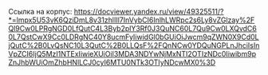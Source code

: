 Ссылка на корпус:
https://docviewer.yandex.ru/view/49325511/?*=lmpx5U53vK6QziDmL8v31zhlIIl7InVybCI6InlhLWRpc2s6Ly8vZGlzay%2FQl9Cw0LPRgNGD0LfQutC4L3Byb2plY3Rf0J3QuNC60L7Qu9Cw0LXQvdC60L7QstCwX9Cc0LDRgNC40Y8ucmFyIiwidGl0bGUiOiJwcm9qZWN0X9Cd0LjQutC%2B0LvQsNC10L3QutC%2B0LLQsF%2FQnNCw0YDQuNGPLnJhciIsInVpZCI6IjQ5MzI1NTExIiwieXUiOiI3MDA3NDYwNjMxNTI2OTIzNDc0Iiwibm9pZnJhbWUiOmZhbHNlLCJ0cyI6MTU0NTk3OTIyNDcwMX0%3D
